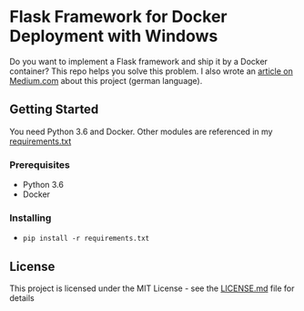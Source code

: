 # Flask Framework for Docker Deployment with Windows

Do you want to implement a Flask framework and ship it by a Docker container? This repo helps you solve this problem. I also wrote an [article on Medium.com](https://medium.com/@stefan.preusler/flask-und-docker-deployment-unter-windows-7a869b23ab22) about this project (german language).

## Getting Started

You need Python 3.6 and Docker. Other modules are referenced in my [requirements.txt](requirements.txt)

### Prerequisites

- Python 3.6
- Docker

### Installing

- ```pip install -r requirements.txt ```

## License

This project is licensed under the MIT License - see the [LICENSE.md](LICENSE.md) file for details
